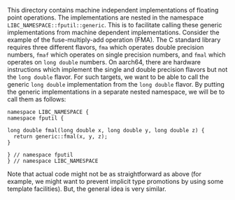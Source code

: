 This directory contains machine independent implementations of floating point
operations. The implementations are nested in the namespace
`LIBC_NAMESPACE::fputil::generic`. This is to facilitate calling these generic
implementations from machine dependent implementations. Consider the example of
the fuse-multiply-add operation (FMA). The C standard library requires three
different flavors, `fma` which operates double precision numbers, `fmaf` which
operates on single precision numbers, and `fmal` which operates on `long double`
numbers. On aarch64, there are hardware instructions which implement the single
and double precision flavors but not the `long double` flavor. For such targets,
we want to be able to call the generic `long double` implementation from the
`long double` flavor. By putting the generic implementations in a separate
nested namespace, we will be to call them as follows:

```
namespace LIBC_NAMESPACE {
namespace fputil {

long double fmal(long double x, long double y, long double z) {
  return generic::fmal(x, y, z);
}

} // namespace fputil
} // namespace LIBC_NAMESPACE
```

Note that actual code might not be as straightforward as above (for example,
we might want to prevent implicit type promotions by using some template
facilities). But, the general idea is very similar.

